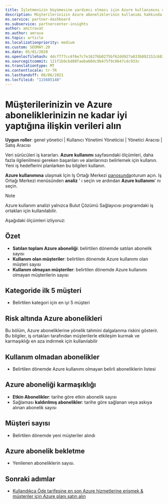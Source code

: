 ```yaml
---
title: İşletmenizin büyümesine yardımcı olması için Azure kullanımını çözümleyin
description: Müşterilerinizin Azure aboneliklerinin kullanımı hakkında veri almak için Iş Ortağı Merkezi 'ni nasıl kullanacağınızı öğrenin. Veriler, satılan ve kullanımda olan abonelikleri içerir.
ms.service: partner-dashboard
ms.subservice: partnercenter-insights
author: amitravat
ms.author: amrava
ms.topic: article
ms.localizationpriority: medium
ms.custom: SEOMAY.20
ms.date: 05/01/2020
ms.openlocfilehash: 4dcf777cc4f6e7c7e16276b0275bf62dd927a833b892152c68366558ac42e86a
ms.sourcegitcommit: 121f1b9cbd88faeba60dc9b475f9c0647cdc933c
ms.translationtype: MT
ms.contentlocale: tr-TR
ms.lasthandoff: 08/06/2021
ms.locfileid: "115685148"
---
```

# <a name="get-data-about-how-well-your-customers-and-azure-subscriptions-are-doing"></a>Müşterilerinizin ve Azure aboneliklerinizin ne kadar iyi yaptığına ilişkin verileri alın



**Uygun roller**: genel yönetici | Kullanıcı Yönetimi Yöneticisi | Yönetici Aracısı | Satış Aracısı

Veri sürücüleri iş kararları. **Azure kullanımı** sayfasındaki ölçümleri, daha fazla ilgilenilmesi gereken başarıları ve alanlarınızı belirlemek için kullanın. Yeni iş hedeflerini planlarken bu bilgileri kullanın.

**Azure kullanımına** ulaşmak Için Iş Ortağı Merkezi [panosunda](https://partner.microsoft.com/dashboard)oturum açın. Iş Ortağı Merkezi menüsünden **analiz** ' ı seçin ve ardından **Azure kullanımı**' nı seçin.

> [!NOTE]
> Azure kullanım analizi yalnızca Bulut Çözümü Sağlayıcısı programdaki iş ortakları için kullanılabilir.

Aşağıdaki ölçümleri izliyoruz:

## <a name="summary"></a>Özet

- **Satılan toplam Azure aboneliği**: belirtilen dönemde satılan abonelik sayısı  
- **Kullanım olan müşteriler**: belirtilen dönemde Azure kullanımı olan müşteri sayısı  
- **Kullanım olmayan müşteriler**: belirtilen dönemde Azure kullanımı olmayan müşterilerin sayısı  

## <a name="top-5-customers-in-category"></a>Kategoride ilk 5 müşteri

- Belirtilen kategori için en iyi 5 müşteri  

## <a name="azure-subscriptions-at-risk"></a>Risk altında Azure abonelikleri

Bu bölüm, Azure aboneliklerine yönelik tahmini dalgalanma riskini gösterir. Bu bilgiler, iş ortakları tarafından müşterilerle etkileşim kurmak ve karmaşıklığı en aza indirmek için kullanılabilir

## <a name="subscriptions-without-usage"></a>Kullanım olmadan abonelikler

- Belirtilen dönemde Azure kullanımı olmayan belirli aboneliklerin listesi  

## <a name="azure-subscription-churn"></a>Azure aboneliği karmaşıklığı

- **Etkin Abonelikler**: tarihe göre etkin abonelik sayısı  
- Sağlaması **kaldırılmış abonelikler**: tarihe göre sağlanan veya askıya alınan abonelik sayısı  

## <a name="customer-count"></a>Müşteri sayısı

- Belirtilen dönemde yeni müşteriler alındı  

## <a name="azure-subscription-retention"></a>Azure abonelik bekletme

- Yenilenen aboneliklerin sayısı.

 ## <a name="next-steps"></a>Sonraki adımlar

- [Kullandıkça Öde tarifesine en son Azure hizmetlerine erişmek & müşteriler için Azure planı satın alın](purchase-azure-plan.md)
